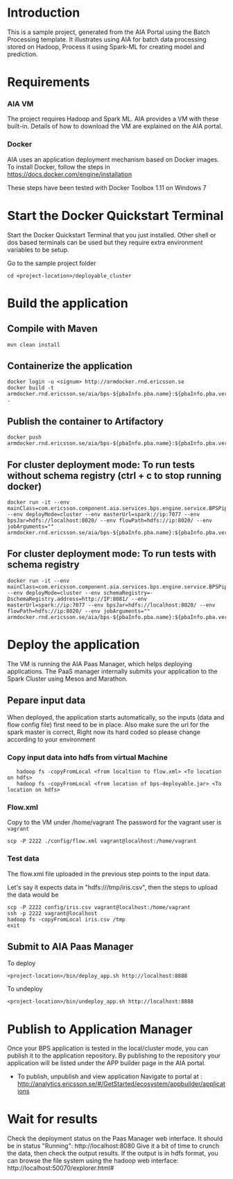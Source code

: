 
# Introduction
This is a sample project, generated from the AIA Portal using the Batch Processing template.
It illustrates using AIA for batch data processing stored on Hadoop, Process it using Spark-ML for creating model and prediction.

# Requirements
### AIA VM
The project requires Hadoop and Spark ML. AIA provides a VM with these built-in.
Details of how to download the VM are explained on the AIA portal.
### Docker
AIA uses an application deployment mechanism based on Docker images.
To install Docker, follow the steps in https://docs.docker.com/engine/installation

These steps have been tested with Docker Toolbox 1.11 on Windows 7

# Start the Docker Quickstart Terminal
Start the Docker Quickstart Terminal that you just installed.
Other shell or dos based terminals can be used but they require extra environment variables to be setup.

Go to the sample project folder
```
cd <project-location>/deployable_cluster
```

# Build the application

## Compile with Maven
```
mvn clean install
```

## Containerize the application
```
docker login -u <signum> http://armdocker.rnd.ericsson.se
docker build -t armdocker.rnd.ericsson.se/aia/bps-${pbaInfo.pba.name}:${pbaInfo.pba.version} .
```

## Publish the container to Artifactory
```
docker push armdocker.rnd.ericsson.se/aia/bps-${pbaInfo.pba.name}:${pbaInfo.pba.version}
```

## For cluster deployment mode: To run tests without schema registry (ctrl + c to stop running docker)
```
docker run -it --env mainClass=com.ericsson.component.aia.services.bps.engine.service.BPSPipeLineExecuter --env deployMode=cluster --env masterUrl=spark://ip:7077 --env bpsJar=hdfs://localhost:8020/ --env flowPath=hdfs://ip:8020/ --env jobArguments="" armdocker.rnd.ericsson.se/aia/bps-${pbaInfo.pba.name}:${pbaInfo.pba.version}
```
## For cluster deployment mode: To run tests with schema registry
```
docker run -it --env mainClass=com.ericsson.component.aia.services.bps.engine.service.BPSPipeLineExecuter --env deployMode=cluster --env schemaRegistry=-DschemaRegistry.address=http://IP:8081/ --env masterUrl=spark://ip:7077 --env bpsJar=hdfs://localhost:8020/ --env flowPath=hdfs://ip:8020/ --env jobArguments="" armdocker.rnd.ericsson.se/aia/bps-${pbaInfo.pba.name}:${pbaInfo.pba.version}
```

# Deploy the application
The VM is running the AIA Paas Manager, which helps deploying applications.
The PaaS manager internally submits your application to the Spark Cluster using Mesos and Marathon.

## Pepare input data
When deployed, the application starts automatically, so the inputs (data and flow config file) first need to be in place.
Also make sure the url for the spark master is correct, Right now its hard coded so please change according to your environment

### Copy input data into hdfs from virtual Machine

```
   hadoop fs -copyFromLocal <from localtion to flow.xml> <To location on hdfs>
   hadoop fs -copyFromLocal <from location of bps-deployable.jar> <To location on hdfs>
```

### Flow.xml
Copy to the VM under /home/vagrant
The password for the vagrant user is `vagrant`
```
scp -P 2222 ./config/flow.xml vagrant@localhost:/home/vagrant
```

### Test data
The flow.xml file uploaded in the previous step points to the input data.

Let's say it expects data in "hdfs:///tmp/iris.csv", then the steps to upload the data would be
```
scp -P 2222 config/iris.csv vagrant@localhost:/home/vagrant
ssh -p 2222 vagrant@localhost
hadoop fs -copyFromLocal iris.csv /tmp
exit
```

## Submit to AIA Paas Manager
To deploy
```
<project-location>/bin/deploy_app.sh http://localhost:8888
```
To undeploy
```
<project-location>/bin/undeploy_app.sh http://localhost:8888
```
# Publish to Application Manager

Once your BPS application is tested in the local/cluster mode, you can publish it to the application repository. By publishing to the repository your application will be listed under the APP builder page in the AIA portal.

* To publish, unpublish and view application Navigate to portal at : http://analytics.ericsson.se/#/GetStarted/ecosystem/appbuilder/applications

# Wait for results
Check the deployment status on the Paas Manager web interface. It should be in status "Running":
http://localhost:8080
Give it a bit of time to crunch the data, then check the output results.
If the output is in hdfs format, you can browse the file system using the hadoop web interface:
http://localhost:50070/explorer.html#
